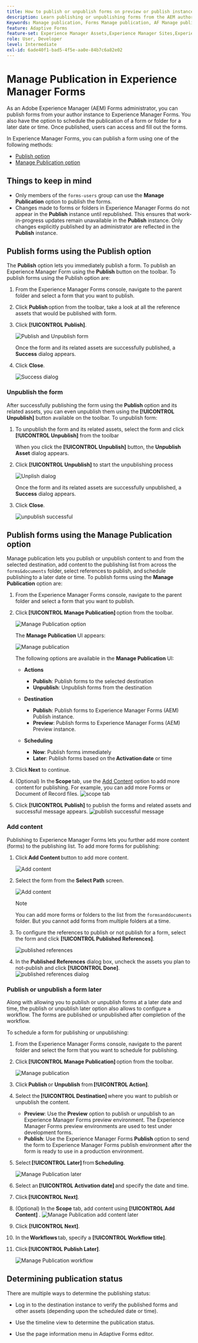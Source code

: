 ```yaml
---
title: How to publish or unpublish forms on preview or publish instances?
description: Learn publishing or unpublishing forms from the AEM author environment to preview or publish instances. Whether you are testing your forms on a staging environment or deploying them live for end-users, AEM provides streamlined tools to manage this process efficiently.
Keywords: Manage publication, Forms Manage publication, AF Manage publication, Adaptive Forms Manage publication, Cloud Manage publication
feature: Adaptive Forms
feature-set: Experience Manager Assets,Experience Manager Sites,Experience Manager, Experience Manager Forms, Experience Manager Cloud Manager
role: User, Developer
level: Intermediate
exl-id: 6ade40f1-bad5-4f5e-aa0e-84b7c6a82e02
---
```

# ​Manage Publication in Experience Manager Forms

As an Adobe Experience Manager (AEM) Forms administrator, you can publish forms from your author instance to Experience Manager Forms. You also have the option to schedule the publication of a form or folder for a later date or time. Once published, users can access and fill out the forms.

In Experience Manager Forms, you can publish a form using one of the following methods:
* [Publish option](#publish-forms-using-the-publish-option) 
* [Manage Publication option](#publish-forms-using-the-manage-publication-option)

## Things to keep in mind

* Only members of the `forms-users` group can use the **Manage Publication** option to publish the forms.
* Changes made to forms or folders in Experience Manager Forms do not appear in the **Publish** instance until republished. This ensures that work-in-progress updates remain unavailable in the **Publish** instance. Only changes explicitly published by an administrator are reflected in the **Publish** instance.

## Publish forms using the Publish option 

The **Publish** option lets you immediately publish a form. To publish an Experience Manager Form using the **Publish** button on the toolbar. To publish forms using the Publish option are:

1. From the Experience Manager Forms console, navigate to the parent folder and select a form that you want to publish. 
1. Click **Publish** option from the toolbar, take a look at all the reference assets that would be published with form.
1. Click **[!UICONTROL Publish]**. 

    ![Publish and Unpublish form](/help/edge/docs/forms/assets/publish-form-option.png)

    Once the form and its related assets are successfully published, a **Success** dialog appears. 
1. Click **Close**.

    ![Success dialog](/help/forms/assets/publish-success1.png)

### Unpublish the form

After successfully publishing the form using the **Publish** option and its related assets, you can even unpublish them using the **[!UICONTROL Unpublish]** button available on the toolbar. To unpublish form:

1. To unpublish the form and its related assets, select the form and click **[!UICONTROL Unpublish]** from the toolbar

    When you click the **[!UICONTROL Unpublish]** button, the **Unpublish Asset** dialog appears. 
1. Click **[!UICONTROL Unpublish]** to start the unpublishing process

    ![Unplish dialog](/help/forms/assets/unpublish-asset.png)

    Once the form and its related assets are successfully unpublished, a **Success** dialog appears. 
1. Click **Close**.

    ![unpublish successful](/help/forms/assets/unpublishing-start.png)

## Publish forms using the Manage Publication option

Manage publication lets you publish or unpublish content to and from the selected destination, add content to the publishing list from across the `forms&documents` folder, select references to publish, and schedule publishing to a later date or time.  To publish forms using the **Manage Publication** option are:

1. From the Experience Manager Forms console, navigate to the parent folder and select a form that you want to publish. 
1. Click **[!UICONTROL Manage Publication]** option from the toolbar.  

    ![Manage Publication option](/help/forms/assets/manage-publication-option.png) 

    The **Manage Publication** UI appears:

    ![Manage publication](/help/forms/assets/manage-publication.png)

    The following options are available in the **Manage Publication** UI:

      * **Actions** 

        * **Publish**: Publish forms to the selected destination 
        * **Unpublish**: Unpublish forms from the destination 

      * **Destination** 

         * **Publish**: Publish forms to Experience Manager Forms (AEM) Publish instance.  
         * **Preview**: Publish forms to Experience Manager Forms (AEM) Preview instance. 

      * **Scheduling** 

         * **Now**: Publish forms immediately 
         * **Later**: Publish forms based on the **Activation date** or time 

1. Click **Next** to continue. 
1. (Optional) In the **Scope** tab, use the [Add Content](#add-content) option to add more content for publishing. For example, you can add more Forms or Document of Record files. 
    ![scope tab](/help/forms/assets/scope-tab.png)
1. Click **[!UICONTROL Publish]** to publish the forms and related assets and successful message appears.
    ![publish successful message](/help/forms/assets/publish-successful.png)

### Add content 

Publishing to Experience Manager Forms lets you further add more content (forms) to the publishing list. 
To add more forms for publishing:

1. Click **Add Content** button to add more content. 

    ![Add content](/help/forms/assets/add-content.png)

2. Select the form from the **Select Path** screen.

    ![Add content](/help/forms/assets/add-assets.png)

    >[!NOTE]
    >
    > You can add more forms or folders to the list from the `formsanddocuments` folder. But you cannot add forms from multiple folders at a time.

3. To configure the references to publish or not publish for a form, select the form and click **[!UICONTROL Published References]**.  

    ![published references](/help/forms/assets/published-references.png)

4. In the **Published References** dialog box, uncheck the assets you plan to not-publish and click **[!UICONTROL Done]**. 
    ![published references dialog](/help/forms/assets/published-references-dialog.png)

<!--
### Include Folder Settings
By default, publishing a folder to Experience Manager Forms publishes all the assets, subfolders, and their references. To filter the folder for publishing:

1. Click **[Include Folder Settings]** to filter the folder.

    ![Include folder](/help/forms/assets/include-folder.png)

    The **[UICONTROL Include Folder Settings]** dialog appears. 
    
    ![Include folder dialog](/help/forms/assets/include-folder-dialog.png)
    
    The **[UICONTROL Include Folder Settings]** includes following options:

    * **[!UICONTROL Include folder contents]** checkbox. 
        * If selected, all forms and assets in the chosen folder, its subfolders (including all forms and assets within them), and references are published.
        * If not selected, only the forms and assets in the selected folder are published, while subfolder forms and assets are not.

    * **[!UICONTROL Include only immediate folder contents]** checkbox
        Selecting the **[!UICONTROL Include folder contents]** checkbox enables the **[!UICONTROL Include only immediate folder contents]** checkbox for selection.

        * If you select both options, all the forms and assets of the selected folder, subfolders (empty), and references are published. The forms and assets of the subfolders are not published.
        * -->


### Publish or unpublish a form later 

Along with allowing you to publish or unpublish forms at a later date and time, the publish or unpublish later option also allows to configure a workflow. The forms are published or unpublished after completion of the workflow. 

To schedule a form for publishing or unpublishing: 

1. From the Experience Manager Forms console, navigate to the parent folder and select the form that you want to schedule for publishing. 
1. Click **[!UICONTROL Manage Publication]** option from the toolbar. 

    ![Manage publication](/help/forms/assets/manage-publication.png)

1. Click **Publish** or **Unpublish** from **[!UICONTROL Action]**.
1. Select the **[!UICONTROL Destination]** where you want to publish or unpublish the content.  
    * **Preview**: Use the **Preview** option to publish or unpublish to an Experience Manager Forms preview environment. The Experience Manager Forms preview environments are used to test under development forms.  
    * **Publish**: Use the Experience Manager Forms **Publish** option to send the form to Experience Manager Forms publish environment after the form is ready to use in a production environment.  
 
1. Select **[!UICONTROL Later]** from **Scheduling**. 

    ![Manage Publication later](/help/forms/assets/manage-publication-later.png)

1. Select an **[!UICONTROL Activation date]** and specify the date and time. 
1. Click **[!UICONTROL Next]**. 
1. (Optional) In the **Scope** tab, add content using **[!UICONTROL Add Content]** . 
    ![Manage Publication add content later](/help/forms/assets/publish-later-add-content.png)
1. Click **[!UICONTROL Next]**. 
1. In the **Workflows** tab, specify a **[!UICONTROL Workflow title]**. 
1.  Click **[!UICONTROL Publish Later]**. 

     ![Manage Publication workflow](/help/forms/assets/manage-publication-workflows.png)

## Determining publication status 

There are multiple ways to determine the publishing status: 

* Log in to the destination instance to verify the published forms and other assets (depending upon the scheduled date or time). 

* Use the timeline view to determine the publication status. 

* Use the page information menu in Adaptive Forms editor.

